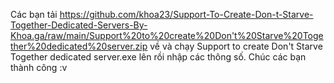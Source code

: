 Các bạn tải https://github.com/khoa23/Support-To-Create-Don-t-Starve-Together-Dedicated-Servers-By-Khoa.ga/raw/main/Support%20to%20create%20Don't%20Starve%20Together%20dedicated%20server.zip về và chạy Support to create Don't Starve Together dedicated server.exe lên rồi nhập các thông số.
Chúc các bạn thành công :v
